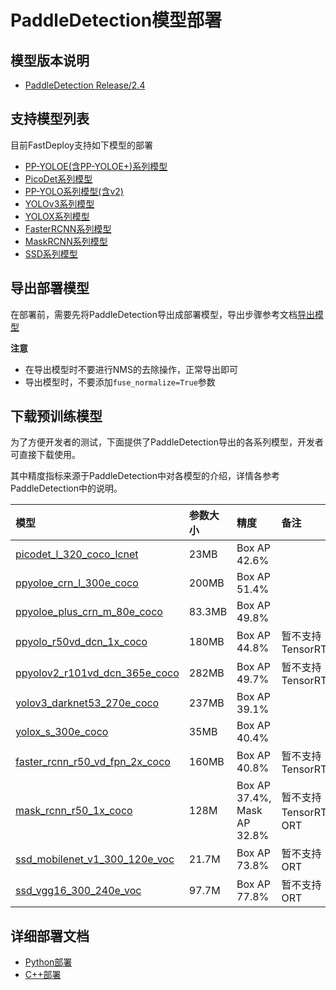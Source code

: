 # PaddleDetection模型部署

## 模型版本说明

- [PaddleDetection Release/2.4](https://github.com/PaddlePaddle/PaddleDetection/tree/release/2.4)

## 支持模型列表

目前FastDeploy支持如下模型的部署

- [PP-YOLOE(含PP-YOLOE+)系列模型](https://github.com/PaddlePaddle/PaddleDetection/tree/release/2.4/configs/ppyoloe)
- [PicoDet系列模型](https://github.com/PaddlePaddle/PaddleDetection/tree/release/2.4/configs/picodet)
- [PP-YOLO系列模型(含v2)](https://github.com/PaddlePaddle/PaddleDetection/tree/release/2.4/configs/ppyolo)
- [YOLOv3系列模型](https://github.com/PaddlePaddle/PaddleDetection/tree/release/2.4/configs/yolov3)
- [YOLOX系列模型](https://github.com/PaddlePaddle/PaddleDetection/tree/release/2.4/configs/yolox)
- [FasterRCNN系列模型](https://github.com/PaddlePaddle/PaddleDetection/tree/release/2.4/configs/faster_rcnn)
- [MaskRCNN系列模型](https://github.com/PaddlePaddle/PaddleDetection/tree/release/2.4/configs/mask_rcnn)
- [SSD系列模型](https://github.com/PaddlePaddle/PaddleDetection/tree/release/2.5/configs/ssd)

## 导出部署模型

在部署前，需要先将PaddleDetection导出成部署模型，导出步骤参考文档[导出模型](https://github.com/PaddlePaddle/PaddleDetection/blob/release/2.4/deploy/EXPORT_MODEL.md)

**注意**
- 在导出模型时不要进行NMS的去除操作，正常导出即可  
- 导出模型时，不要添加`fuse_normalize=True`参数

## 下载预训练模型

为了方便开发者的测试，下面提供了PaddleDetection导出的各系列模型，开发者可直接下载使用。

其中精度指标来源于PaddleDetection中对各模型的介绍，详情各参考PaddleDetection中的说明。


| 模型                                                               | 参数大小    | 精度    | 备注 |
|:---------------------------------------------------------------- |:----- |:----- | :------ |
| [picodet_l_320_coco_lcnet](https://bj.bcebos.com/paddlehub/fastdeploy/picodet_l_320_coco_lcnet.tgz) |23MB | Box AP 42.6% |
| [ppyoloe_crn_l_300e_coco](https://bj.bcebos.com/paddlehub/fastdeploy/ppyoloe_crn_l_300e_coco.tgz) |200MB | Box AP 51.4% |
| [ppyoloe_plus_crn_m_80e_coco](https://bj.bcebos.com/fastdeploy/models/ppyoloe_plus_crn_m_80e_coco.tgz) |83.3MB | Box AP 49.8% |
| [ppyolo_r50vd_dcn_1x_coco](https://bj.bcebos.com/paddlehub/fastdeploy/ppyolo_r50vd_dcn_1x_coco.tgz) | 180MB | Box AP 44.8% | 暂不支持TensorRT |
| [ppyolov2_r101vd_dcn_365e_coco](https://bj.bcebos.com/paddlehub/fastdeploy/ppyolov2_r101vd_dcn_365e_coco.tgz) | 282MB | Box AP 49.7% | 暂不支持TensorRT |
| [yolov3_darknet53_270e_coco](https://bj.bcebos.com/paddlehub/fastdeploy/yolov3_darknet53_270e_coco.tgz) |237MB | Box AP 39.1% | |
| [yolox_s_300e_coco](https://bj.bcebos.com/paddlehub/fastdeploy/yolox_s_300e_coco.tgz) | 35MB | Box AP 40.4% | |
| [faster_rcnn_r50_vd_fpn_2x_coco](https://bj.bcebos.com/paddlehub/fastdeploy/faster_rcnn_r50_vd_fpn_2x_coco.tgz) | 160MB | Box AP 40.8%| 暂不支持TensorRT |
| [mask_rcnn_r50_1x_coco](https://bj.bcebos.com/paddlehub/fastdeploy/mask_rcnn_r50_1x_coco.tgz) | 128M | Box AP 37.4%, Mask AP 32.8%| 暂不支持TensorRT、ORT |
| [ssd_mobilenet_v1_300_120e_voc](https://bj.bcebos.com/paddlehub/fastdeploy/ssd_mobilenet_v1_300_120e_voc.tgz) | 21.7M | Box AP 73.8%| 暂不支持ORT |
| [ssd_vgg16_300_240e_voc](https://bj.bcebos.com/paddlehub/fastdeploy/ssd_vgg16_300_240e_voc.tgz) | 97.7M | Box AP 77.8%| 暂不支持ORT |

## 详细部署文档

- [Python部署](python)
- [C++部署](cpp)
